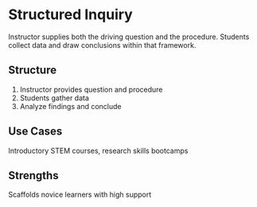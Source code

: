 # Structured Inquiry

Instructor supplies both the driving question and the procedure. Students collect data and draw conclusions within that framework.

## Structure
1. Instructor provides question and procedure
2. Students gather data
3. Analyze findings and conclude

## Use Cases
Introductory STEM courses, research skills bootcamps

## Strengths
Scaffolds novice learners with high support
